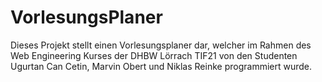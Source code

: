 # VorlesungsPlaner
Dieses Projekt stellt einen Vorlesungsplaner dar, welcher im Rahmen des Web Engineering Kurses der DHBW Lörrach TIF21 von den Studenten Ugurtan Can Cetin, Marvin Obert und Niklas Reinke programmiert wurde.
